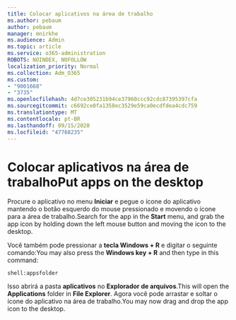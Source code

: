 ```yaml
---
title: Colocar aplicativos na área de trabalho
ms.author: pebaum
author: pebaum
manager: mnirkhe
ms.audience: Admin
ms.topic: article
ms.service: o365-administration
ROBOTS: NOINDEX, NOFOLLOW
localization_priority: Normal
ms.collection: Adm_O365
ms.custom:
- "9001668"
- "3735"
ms.openlocfilehash: 4d7ce305231b94ce37960ccc92cdc87395397cfa
ms.sourcegitcommit: c6692ce0fa1358ec3529e59ca0ecdfdea4cdc759
ms.translationtype: MT
ms.contentlocale: pt-BR
ms.lasthandoff: 09/15/2020
ms.locfileid: "47768235"
---
```

# <a name="put-apps-on-the-desktop"></a><span data-ttu-id="6a045-102">Colocar aplicativos na área de trabalho</span><span class="sxs-lookup"><span data-stu-id="6a045-102">Put apps on the desktop</span></span>

<span data-ttu-id="6a045-103">Procure o aplicativo no menu **Iniciar** e pegue o ícone do aplicativo mantendo o botão esquerdo do mouse pressionado e movendo o ícone para a área de trabalho.</span><span class="sxs-lookup"><span data-stu-id="6a045-103">Search for the app in the **Start** menu, and grab the app icon by holding down the left mouse button and moving the icon to the desktop.</span></span>

<span data-ttu-id="6a045-104">Você também pode pressionar a **tecla Windows + R** e digitar o seguinte comando:</span><span class="sxs-lookup"><span data-stu-id="6a045-104">You may also press the **Windows key + R** and then type in this command:</span></span>

`shell:appsfolder`

<span data-ttu-id="6a045-105">Isso abrirá a pasta **aplicativos** no **Explorador de arquivos**.</span><span class="sxs-lookup"><span data-stu-id="6a045-105">This will open the **Applications** folder in **File Explorer**.</span></span> <span data-ttu-id="6a045-106">Agora você pode arrastar e soltar o ícone do aplicativo na área de trabalho.</span><span class="sxs-lookup"><span data-stu-id="6a045-106">You may now drag and drop the app icon to the desktop.</span></span>
